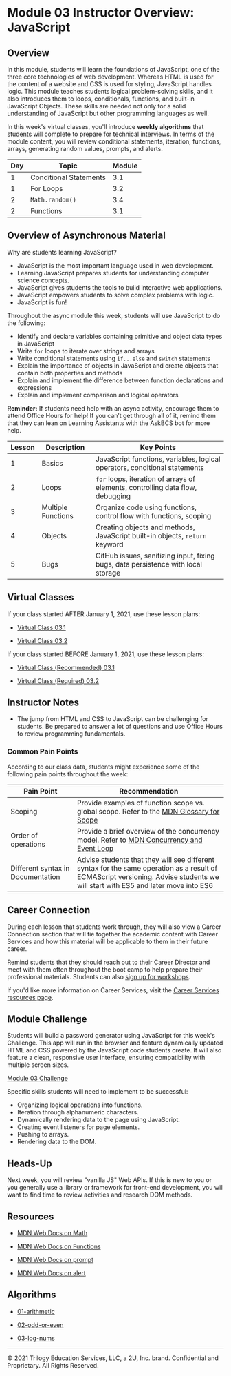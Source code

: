 # Module 03 Instructor Overview: JavaScript

## Overview

In this module, students will learn the foundations of JavaScript, one of the three core technologies of web development. Whereas HTML is used for the content of a website and CSS is used for styling, JavaScript handles logic. This module teaches students logical problem-solving skills, and it also introduces them to loops, conditionals, functions, and built-in JavaScript Objects. These skills are needed not only for a solid understanding of JavaScript but other programming languages as well.

In this week's virtual classes, you'll introduce **weekly algorithms** that students will complete to prepare for technical interviews. In terms of the module content, you will review conditional statements, iteration, functions, arrays, generating random values, prompts, and alerts.

| Day | Topic                  | Module |
| --- | ---------------------- | ------ |
| 1   | Conditional Statements | 3.1    |
| 1   | For Loops              | 3.2    |
| 2   | `Math.random()`        | 3.4    |
| 2   | Functions              | 3.1    |

## Overview of Asynchronous Material

Why are students learning JavaScript?

* JavaScript is the most important language used in web development.
* Learning JavaScript prepares students for understanding computer science concepts.
* JavaScript gives students the tools to build interactive web applications.
* JavaScript empowers students to solve complex problems with logic.
* JavaScript is fun!

Throughout the async module this week, students will use JavaScript to do the following:

* Identify and declare variables containing primitive and object data types in JavaScript
* Write `for` loops to iterate over strings and arrays
* Write conditional statements using `if...else` and `switch` statements
* Explain the importance of objects in JavaScript and create objects that contain both properties and methods
* Explain and implement the difference between function declarations and expressions
* Explain and implement comparison and logical operators

**Reminder:** If students need help with an async activity, encourage them to attend Office Hours for help! If you can’t get through all of it, remind them that they can lean on Learning Assistants with the AskBCS bot for more help.

| Lesson | Description        | Key Points                                                                        |
| ------ | ------------------ | --------------------------------------------------------------------------------- |
| 1      | Basics             | JavaScript functions, variables, logical operators, conditional statements        |
| 2      | Loops              | `for` loops, iteration of arrays of elements, controlling data flow, debugging    |
| 3      | Multiple Functions | Organize code using functions, control flow with functions, scoping               |
| 4      | Objects            | Creating objects and methods, JavaScript built-in objects, `return` keyword       |
| 5      | Bugs               | GitHub issues, sanitizing input, fixing bugs, data persistence with local storage |

## Virtual Classes

If your class started AFTER January 1, 2021, use these lesson plans:

* [Virtual Class 03.1](./03.1-REQUIRED.md)

* [Virtual Class 03.2](./03.2-REQUIRED.md)

If your class started BEFORE January 1, 2021, use these lesson plans:

* [Virtual Class (Recommended) 03.1](./03.1-RECOMMENDED.md)

* [Virtual Class (Required) 03.2](./03.2-REQUIRED.md)

## Instructor Notes

* The jump from HTML and CSS to JavaScript can be challenging for students. Be prepared to answer a lot of questions and use Office Hours to review programming fundamentals.

### Common Pain Points

According to our class data, students might experience some of the following pain points throughout the week:

| Pain Point                        | Recommendation                                                                                                                                                                  |
| --------------------------------- | ------------------------------------------------------------------------------------------------------------------------------------------------------------------------------- |
| Scoping                           | Provide examples of function scope vs. global scope. Refer to the [MDN Glossary for Scope](https://developer.mozilla.org/en-US/docs/Glossary/Scope)                                 |
| Order of operations               | Provide a brief overview of the concurrency model. Refer to [MDN Concurrency and Event Loop](https://developer.mozilla.org/en-US/docs/Web/JavaScript/EventLoop)                 |
| Different syntax in Documentation | Advise students that they will see different syntax for the same operation as a result of ECMAScript versioning. Advise students we will start with ES5 and later move into ES6 |

## Career Connection

During each lesson that students work through, they will also view a Career Connection section that will tie together the academic content with Career Services and how this material will be applicable to them in their future career.

Remind students that they should reach out to their Career Director and meet with them often throughout the boot camp to help prepare their professional materials. Students can also [sign up for workshops](https://careerservicesonlineevents.splashthat.com/).

If you'd like more information on Career Services, visit the [Career Services resources page](https://mycareerspot.org/).

## Module Challenge

Students will build a password generator using JavaScript for this week's Challenge. This app will run in the browser and feature dynamically updated HTML and CSS powered by the JavaScript code students create. It will also feature a clean, responsive user interface, ensuring compatibility with multiple screen sizes.

[Module 03 Challenge](../../01-Class-Content/03-Javascript/02-Challenge)

Specific skills students will need to implement to be successful:

* Organizing logical operations into functions.
* Iteration through alphanumeric characters.
* Dynamically rendering data to the page using JavaScript.
* Creating event listeners for page elements.
* Pushing to arrays.
* Rendering data to the DOM.

## Heads-Up

Next week, you will review "vanilla JS" Web APIs. If this is new to you or you generally use a library or framework for front-end development, you will want to find time to review activities and research DOM methods.

## Resources

* [MDN Web Docs on Math](https://developer.mozilla.org/en-US/docs/Web/JavaScript/Reference/Global_Objects/Math)

* [MDN Web Docs on Functions](https://developer.mozilla.org/en-US/docs/Web/JavaScript/Guide/Functions)

* [MDN Web Docs on prompt](https://developer.mozilla.org/en-US/docs/Web/API/Window/prompt)

* [MDN Web Docs on alert](https://developer.mozilla.org/en-US/docs/Web/API/Window/alert)

## Algorithms

* [01-arithmetic](../../01-Class-Content/03-JavaScript/03-Algorithms/01-arithmetic)

* [02-odd-or-even](../../01-Class-Content/03-JavaScript/03-Algorithms/02-odd-or-even)

* [03-log-nums](../../01-Class-Content/03-JavaScript/03-Algorithms/03-log-nums)

---
© 2021 Trilogy Education Services, LLC, a 2U, Inc. brand. Confidential and Proprietary. All Rights Reserved.
